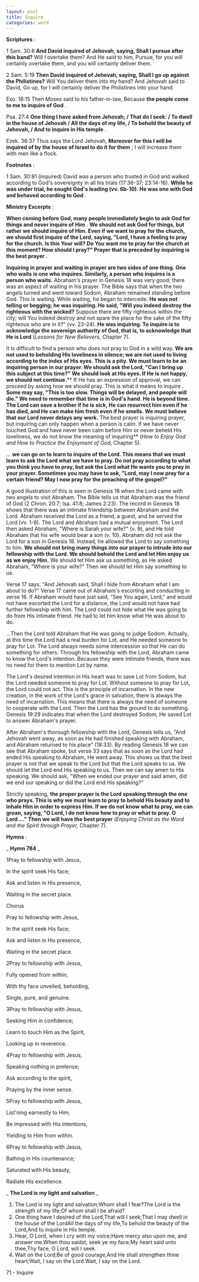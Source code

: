 ```yaml
---
layout: post
title: Inquire
categories: word
---
```


**Scriptures** :

1 Sam. 30:8 **And David inquired of Jehovah, saying, Shall I pursue after this band?** Will I overtake them? And He said to him, Pursue, for you will certainly overtake them, and you will certainly deliver them.

2 Sam. 5:19 **Then David inquired of Jehovah, saying, Shall I go up against the Philistines?** Will You deliver them into my hand? And Jehovah said to David, Go up, for I will certainly deliver the Philistines into your hand.

Exo. 18:15 Then Moses said to his father-in-law, Because **the people come to me to inquire of God** .

Psa. 27:4 **One thing I have asked from Jehovah; / That do I seek: / To dwell in the house of Jehovah / All the days of my life, / To behold the beauty of Jehovah, / And to inquire in His temple** .

Ezek. 36:37 Thus says the Lord Jehovah, **Moreover for this I will be inquired of by the house of Israel to do it for them** ; I will increase them with men like a flock.

**Footnotes** :

1 Sam. 30:81 (inquired) David was a person who trusted in God and walked according to God's sovereignty in all his trials (17:36-37; 23:14-16). **While he was under trial, he sought God's leading (vv. 6b-10). He was one with God and behaved according to God** .

**Ministry Excerpts** :

**When coming before God, many people immediately begin to ask God for things and never inquire of Him** . **We should not ask God for things, but rather we should inquire of Him. Even if we want to pray for the church, we should first inquire of the Lord, saying, "Lord, I have a feeling to pray for the church. Is this Your will? Do You want me to pray for the church at this moment? How should I pray?" Prayer that is preceded by inquiring is the best prayer** .

**Inquiring in prayer and waiting in prayer are two sides of one thing. One who waits is one who inquires. Similarly, a person who inquires is a person who waits.** Abraham's prayer in Genesis 18 was very good; there was an aspect of waiting in his prayer. The Bible says that when the two angels turned and went toward Sodom, Abraham remained standing before God. This is waiting. While waiting, he began to intercede. **He was not telling or begging; he was inquiring. He said, "Will you indeed destroy the righteous with the wicked?** Suppose there are fifty righteous within the city; will You indeed destroy and not spare the place for the sake of the fifty righteous who are in it?" (vv. 23-24). **He was inquiring. To inquire is to acknowledge the sovereign authority of God, that is, to acknowledge that He is Lord** (_Lessons for New Believers_, Chapter 7).

It is difficult to find a person who does not pray to God in a wild way. **We are not used to beholding His loveliness in silence; we are not used to living according to the index of His eyes. This is a pity. We must learn to be an inquiring person in our prayer. We should ask the Lord, "Can I bring up this subject at this time?" We should look at His eyes. If He is not happy, we should not continue.**** If He has an expression of approval, we can proceed by asking how we should pray. This is what it means to inquire **. Some may say, "This is too slow. Things will be delayed, and people will die." We need to remember that time is in God's hand. He is beyond time. The Lord can save a brother if he is sick, He can resurrect him even if he has died, and He can make him fresh even if he smells. We must believe that our Lord never delays any work.** The best prayer is inquiring prayer, but inquiring can only happen when a person is calm. If we have never touched God and have never been calm before Him or never beheld His loveliness, we do not know the meaning of inquiring** (_How to Enjoy God and How to Practice the Enjoyment of God_, Chapter 5).

… **we can go on to learn to inquire of the Lord. This means that we must learn to ask the Lord what we have to pray. Do not pray according to what you think you have to pray, but ask the Lord what He wants you to pray in your prayer. Sometimes you may have to ask, "Lord, may I now pray for a certain friend? May I now pray for the preaching of the gospel?"**

A good illustration of this is seen in Genesis 18 when the Lord came with two angels to visit Abraham. The Bible tells us that Abraham was the friend of God (2 Chron. 20:7; Isa. 41:8; James 2:23). The record in Genesis 18 shows that there was an intimate friendship between Abraham and the Lord. Abraham received the Lord as a friend, a guest, and he served the Lord (vv. 1-8). The Lord and Abraham had a mutual enjoyment. The Lord then asked Abraham, "Where is Sarah your wife?" (v. 9), and He told Abraham that his wife would bear a son (v. 10). Abraham did not ask the Lord for a son in Genesis 18. Instead, he allowed the Lord to say something to him. **We should not bring many things into our prayer to intrude into our fellowship with the Lord. We should behold the Lord and let Him enjoy us as we enjoy Him.** We should let Him ask us something, as He asked Abraham, "Where is your wife?" Then we should let Him say something to us.

Verse 17 says, "And Jehovah said, Shall I hide from Abraham what I am about to do?" Verse 17 came out of Abraham's escorting and conducting in verse 16. If Abraham would have just said, "See You again, Lord," and would not have escorted the Lord for a distance, the Lord would not have had further fellowship with him. The Lord could not hide what He was going to do from His intimate friend. He had to let him know what He was about to do.

…Then the Lord told Abraham that He was going to judge Sodom. Actually, at this time the Lord had a real burden for Lot, and He needed someone to pray for Lot. The Lord always needs some intercession so that He can do something for others. Through his fellowship with the Lord, Abraham came to know the Lord's intention. Because they were intimate friends, there was no need for them to mention Lot by name.

The Lord's desired intention in His heart was to save Lot from Sodom, but the Lord needed someone to pray for Lot. Without someone to pray for Lot, the Lord could not act. This is the principle of incarnation. In the new creation, in the work of the Lord's grace in salvation, there is always the need of incarnation. This means that there is always the need of someone to cooperate with the Lord. Then the Lord has the ground to do something. Genesis 19:29 indicates that when the Lord destroyed Sodom, He saved Lot to answer Abraham's prayer.

After Abraham's thorough fellowship with the Lord, Genesis tells us, "And Jehovah went away, as soon as He had finished speaking with Abraham, and Abraham returned to his place" (18:33). By reading Genesis 18 we can see that Abraham spoke, but verse 33 says that as soon as the Lord had ended His speaking to Abraham, He went away. This shows us that the best prayer is not that we speak to the Lord but that the Lord speaks to us. We should let the Lord end His speaking to us. Then we can say amen to His speaking. We should ask, "When we ended our prayer and said amen, did we end our speaking or did the Lord end His speaking?"

Strictly speaking, **the proper prayer is the Lord speaking through the one who prays. This is why we must learn to pray to behold His beauty and to inhale Him in order to express Him. If we do not know what to pray, we can groan, saying, "O Lord, I do not know how to pray or what to pray. O Lord...." Then we will have the best prayer** (_Enjoying Christ as the Word and the Spirit through Prayer,_ Chapter 7).

**Hymns** :

_ **Hymn 784** _

1Pray to fellowship with Jesus,

In the spirit seek His face;

Ask and listen in His presence,

Waiting in the secret place.

Chorus

Pray to fellowship with Jesus,

In the spirit seek His face;

Ask and listen in His presence,

Waiting in the secret place.

2Pray to fellowship with Jesus,

Fully opened from within,

With thy face unveiled, beholding,

Single, pure, and genuine.

3Pray to fellowship with Jesus,

Seeking Him in confidence;

Learn to touch Him as the Spirit,

Looking up in reverence.

4Pray to fellowship with Jesus,

Speaking nothing in pretense;

Ask according to the spirit,

Praying by the inner sense.

5Pray to fellowship with Jesus,

List'ning earnestly to Him;

Be impressed with His intentions,

Yielding to Him from within.

6Pray to fellowship with Jesus,

Bathing in His countenance;

Saturated with His beauty,

Radiate His excellence.

_ **The Lord is my light and salvation** _

1. The Lord is my light and salvation;Whom shall I fear?The Lord is the strength of my life;Of whom shall I be afraid?
2. One thing have I desired of the Lord,That will I seek;That I may dwell in the house of the LordAll the days of my life,To behold the beauty of the Lord,And to inquire in His temple.
3. Hear, O Lord, when I cry with my voice;Have mercy also upon me, and answer me.When thou saidst, seek ye my face;My heart said unto thee,Thy face, O Lord, will I seek.
4. Wait on the Lord;Be of good courage,And He shall strengthen thine heart;Wait, I say on the Lord.Wait, I say on the Lord.

71 - Inquire
